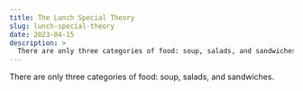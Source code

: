 ```yaml
---
title: The Lunch Special Theory
slug: lunch-special-theory
date: 2023-04-15
description: >
  There are only three categories of food: soup, salads, and sandwiches.
---
```


There are only three categories of food: soup, salads, and sandwiches.